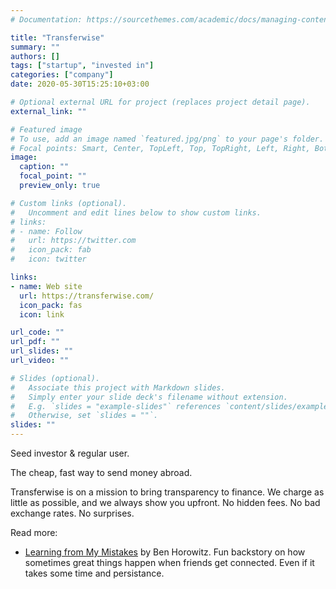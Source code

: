 ```yaml
---
# Documentation: https://sourcethemes.com/academic/docs/managing-content/

title: "Transferwise"
summary: ""
authors: []
tags: ["startup", "invested in"]
categories: ["company"]
date: 2020-05-30T15:25:10+03:00

# Optional external URL for project (replaces project detail page).
external_link: ""

# Featured image
# To use, add an image named `featured.jpg/png` to your page's folder.
# Focal points: Smart, Center, TopLeft, Top, TopRight, Left, Right, BottomLeft, Bottom, BottomRight.
image:
  caption: ""
  focal_point: ""
  preview_only: true

# Custom links (optional).
#   Uncomment and edit lines below to show custom links.
# links:
# - name: Follow
#   url: https://twitter.com
#   icon_pack: fab
#   icon: twitter

links:
- name: Web site
  url: https://transferwise.com/
  icon_pack: fas
  icon: link

url_code: ""
url_pdf: ""
url_slides: ""
url_video: ""

# Slides (optional).
#   Associate this project with Markdown slides.
#   Simply enter your slide deck's filename without extension.
#   E.g. `slides = "example-slides"` references `content/slides/example-slides.md`.
#   Otherwise, set `slides = ""`.
slides: ""
---
```


Seed investor & regular user.

The cheap, fast way to send money abroad.

Transferwise is on a mission to bring transparency to finance. We charge as little as possible, and we always show you upfront. No hidden fees. No bad exchange rates. No surprises.

Read more:
* [Learning from My Mistakes][1] by Ben Horowitz. Fun backstory on how sometimes great things happen when friends get connected. Even if it takes some time and persistance.


[1]: https://a16z.com/2015/01/26/learning-from-my-mistakes/
